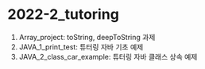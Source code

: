# 2022-2_tutoring
1. Array_project: toString, deepToString 과제
2. JAVA_1_print_test: 튜터링 자바 기초 예제 
3. JAVA_2_class_car_example: 튜터링 자바 클래스 상속 예제
